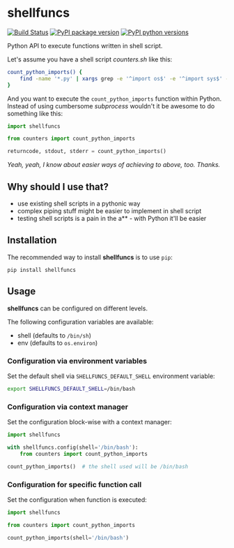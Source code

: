 # shellfuncs

[![Build Status](https://travis-ci.com/timofurrer/shellfuncs.svg?token=qRcMyciKYsuEPapoF8ny&branch=master)](https://travis-ci.com/timofurrer/shellfuncs)
[![PyPI package version](https://badge.fury.io/py/shellfuncs.svg)](https://badge.fury.io/py/shellfuncs)
[![PyPI python versions](https://img.shields.io/pypi/pyversions/shellfuncs.svg)](https://pypi.python.org/pypi/shellfuncs)

Python API to execute functions written in shell script.

Let's assume you have a shell script *counters.sh* like this:

```bash
count_python_imports() {
    find -name '*.py' | xargs grep -e '^import os$' -e '^import sys$' -e '^import re$' | cut -d: -f2 | sort | uniq -c
}
```

And you want to execute the `count_python_imports` function within Python. Instead of using cumbersome *subprocess* wouldn't it be awesome to do something like this:

```python
import shellfuncs

from counters import count_python_imports

returncode, stdout, stderr = count_python_imports()
```

*Yeah, yeah, I know about easier ways of achieving to above, too. Thanks.*

## Why should I use that?

* use existing shell scripts in a pythonic way
* complex piping stuff might be easier to implement in shell script
* testing shell scripts is a pain in the a\*\* - with Python it'll be easier

## Installation

The recommended way to install **shellfuncs** is to use `pip`:

```shell
pip install shellfuncs
```

## Usage

**shellfuncs** can be configured on different levels.

The following configuration variables are available:

* shell (defaults to `/bin/sh`)
* env (defaults to `os.environ`)

### Configuration via environment variables

Set the default shell via `SHELLFUNCS_DEFAULT_SHELL` environment variable:

```bash
export SHELLFUNCS_DEFAULT_SHELL=/bin/bash
```

### Configuration via context manager

Set the configuration block-wise with a context manager:

```python
import shellfuncs

with shellfuncs.config(shell='/bin/bash'):
    from counters import count_python_imports

count_python_imports()  # the shell used will be /bin/bash
```

### Configuration for specific function call

Set the configuration when function is executed:

```python
import shellfuncs

from counters import count_python_imports

count_python_imports(shell='/bin/bash')
```
